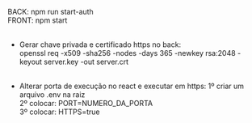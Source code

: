 BACK: npm run start-auth<br/>
FRONT: npm start<br/>
<br/>

- Gerar chave privada e certificado https no back:<br/>
  openssl req -x509 -sha256 -nodes -days 365 -newkey rsa:2048 -keyout server.key -out server.crt<br/>
  <br/>

- Alterar porta de execução no react e executar em https:
  1º criar um arquivo .env na raiz<br/>
  2º colocar: PORT=NUMERO_DA_PORTA<br/>
  3º colocar: HTTPS=true<br/>
  <br/>

